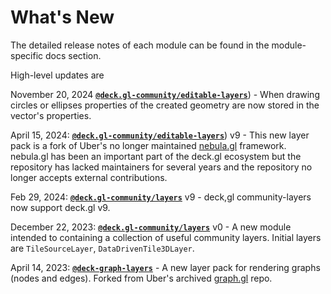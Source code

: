 # What's New

The detailed release notes of each module can be found in the module-specific docs section.

High-level updates are 


November 20, 2024 [**`@deck.gl-community/editable-layers`**](/docs/modules/editable-layers)) - When drawing circles or ellipses properties of the created geometry are now stored in the vector's properties.


April 15, 2024: [**`@deck.gl-community/editable-layers`**](/docs/modules/editable-layers)) v9 - This new layer pack is a fork of Uber's no longer maintained [nebula.gl](https://nebula.gl) framework. nebula.gl has been an important part of the deck.gl ecosystem but the repository has lacked maintainers for several years and the repository no longer accepts external contributions.


Feb 29, 2024: [**`@deck.gl-community/layers`**](/docs/modules/layers) v9 - deck,gl community-layers now support deck.gl v9.


December 22, 2023: [**`@deck.gl-community/layers`**](/docs/modules/layers) v0 - A new module intended to containing a collection of useful community layers. Initial layers are `TileSourceLayer`, `DataDrivenTile3DLayer`.


April 14, 2023: [**`@deck-graph-layers`**](/docs/modules/graph-layers) - A new layer pack for rendering graphs (nodes and edges). Forked from Uber's archived [graph.gl](https://graph.gl) repo.

